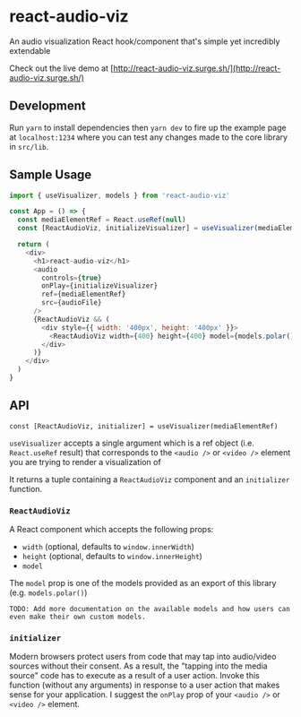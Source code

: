# react-audio-viz

An audio visualization React hook/component that's simple yet incredibly extendable

Check out the live demo at [http://react-audio-viz.surge.sh/](http://react-audio-viz.surge.sh/)

## Development

Run `yarn` to install dependencies then `yarn dev` to fire up the example page at `localhost:1234` where you can test any changes made to the core library in `src/lib`.

## Sample Usage

```js
import { useVisualizer, models } from 'react-audio-viz'

const App = () => {
  const mediaElementRef = React.useRef(null)
  const [ReactAudioViz, initializeVisualizer] = useVisualizer(mediaElementRef)

  return (
    <div>
      <h1>react-audio-viz</h1>
      <audio
        controls={true}
        onPlay={initializeVisualizer}
        ref={mediaElementRef}
        src={audioFile}
      />
      {ReactAudioViz && (
        <div style={{ width: '400px', height: '400px' }}>
          <ReactAudioViz width={400} height={400} model={models.polar()} />>
        </div>
      )}
    </div>
  )
}
```

## API

`const [ReactAudioViz, initializer] = useVisualizer(mediaElementRef)`

`useVisualizer` accepts a single argument which is a ref object (i.e. `React.useRef` result) that corresponds to the `<audio />` or `<video />` element you are trying to render a visualization of

It returns a tuple containing a `ReactAudioViz` component and an `initializer` function.

### `ReactAudioViz`

A React component which accepts the following props:

- `width` (optional, defaults to `window.innerWidth`)
- `height` (optional, defaults to `window.innerHeight`)
- `model`

The `model` prop is one of the models provided as an export of this library (e.g. `models.polar()`)

`TODO: Add more documentation on the available models and how users can even make their own custom models.`

### `initializer`

Modern browsers protect users from code that may tap into audio/video sources without their consent. As a result, the "tapping into the media source" code has to execute as a result of a user action. Invoke this function (without any arguments) in response to a user action that makes sense for your application. I suggest the `onPlay` prop of your `<audio />` or `<video />` element.
